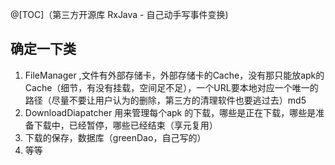 @[TOC]（第三方开源库 RxJava - 自己动手写事件变换)


## 确定一下类
1. FileManager ,文件有外部存储卡，外部存储卡的Cache，没有那只能放apk的Cache（细节，有没有挂载，空间足不足），一个URL要本地对应一个唯一的路径（尽量不要让用户认为的删除，第三方的清理软件也要逃过去）md5 
2. DownloadDiapatcher 用来管理每个apk 的下载，哪些是正在下载，哪些是准备下载中，已经暂停，哪些已经结束（享元复用）
3. 下载的保存，数据库（greenDao，自己写的）
4. 等等




































































 


      
     
 

